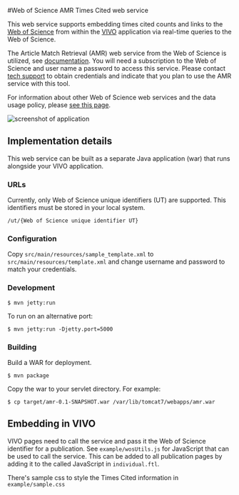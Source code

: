 #Web of Science AMR Times Cited web service

This web service supports embedding times cited counts and links to the [Web of Science](http://ipscience.thomsonreuters.com/product/web-of-science/) from within the [VIVO](http://vivoweb.org) application via real-time queries to the Web of Science.

The Article Match Retrieval (AMR) web service from the Web of Science is utilized, see [documentation](http://ipscience-help.thomsonreuters.com/LAMRService/WebServicesOverviewGroup/overview.html).
You will need a subscription to the Web of Science and user name a password to access this service. Please contact [tech support](http://ip-science.thomsonreuters.com/techsupport/) to obtain credentials and indicate that you plan to use the AMR service with this tool.

For information about other Web of Science web services and the data usage policy, please [see this page](http://ip-science.interest.thomsonreuters.com/data-integration).

![screenshot of application](vivo-amr-service.png?raw=true "VIVO AMR service")

## Implementation details

This web service can be built as a separate Java application (war) that runs alongside your VIVO application. 

### URLs

Currently, only Web of Science unique identifiers (UT) are supported. This identifiers must be stored in your local system.

`/ut/{Web of Science unique identifier UT}`

### Configuration

Copy `src/main/resources/sample_template.xml` to `src/main/resources/template.xml` and change username and password to
match your credentials.

### Development

`$ mvn jetty:run`

To run on an alternative port:

`$ mvn jetty:run -Djetty.port=5000`

### Building

Build a WAR for deployment.

`$ mvn package`

Copy the war to your servlet directory. For example:

`$ cp target/amr-0.1-SNAPSHOT.war /var/lib/tomcat7/webapps/amr.war`


## Embedding in VIVO

VIVO pages need to call the service and pass it the Web of Science identifier for a publication. See `example/wosUtils.js`
for JavaScript that can be used to call the service. This can be added to all publication pages by adding it to the called
JavaScript in `individual.ftl`.

There's sample css to style the Times Cited information in `example/sample.css`
